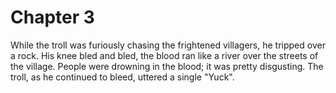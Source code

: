 # Chapter 3

While the troll was furiously chasing the frightened villagers, he tripped over a rock.
His knee bled and bled, the blood ran like a river over the streets of the village.
People were drowning in the blood; it was pretty disgusting.
The troll, as he continued to bleed, uttered a single "Yuck".